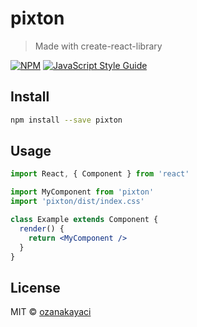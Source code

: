 # pixton

> Made with create-react-library

[![NPM](https://img.shields.io/npm/v/pixton.svg)](https://www.npmjs.com/package/pixton) [![JavaScript Style Guide](https://img.shields.io/badge/code_style-standard-brightgreen.svg)](https://standardjs.com)

## Install

```bash
npm install --save pixton
```

## Usage

```jsx
import React, { Component } from 'react'

import MyComponent from 'pixton'
import 'pixton/dist/index.css'

class Example extends Component {
  render() {
    return <MyComponent />
  }
}
```

## License

MIT © [ozanakayaci](https://github.com/ozanakayaci)
